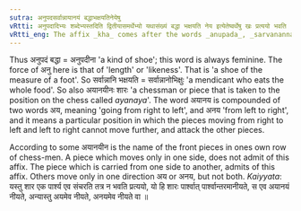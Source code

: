```yaml
---
sutra: अनुपदसर्वान्नायानयं बद्धाभक्षयतिनेयेषु
vRtti: अनुपदादिभ्यः शब्देभ्यस्तदिति द्वितीयासमर्थेभ्यो यथासंख्यं बद्धा भक्षयति नेय इत्येतेष्वर्थेषु खः प्रत्ययो भवति ॥
vRtti_eng: The affix _kha_ comes after the words _anupada_, _sarvananna_, and _ayanaya_, being in the second case in construction, in the senses of \"so bound\", \"eating that\", and \"to carry thereto\" respectively.
---
```

Thus अनुपदं बद्धा = अनुपदीना 'a kind of shoe'; this word is always feminine. The force of अनु here is that of 'length' or 'likeness'. That is 'a shoe of the measure of a foot'. So सर्वान्नानि भक्षयति = सर्वान्नानोभिक्षुः 'a mendicant who eats the whole food'. So also अयानयीनः शारः 'a chessman or piece that is taken to the position on the chess called _ayanaya_'. The word अयानय is compounded of two words अय, meaning 'going from right to left', and अनय 'from left to right', and it means a particular position in which the pieces moving from right to left and left to right cannot move further, and attack the other pieces.

According to some अयानयीन is the name of the front pieces in ones own row of chess-men. A piece which moves only in one side, does not admit of this affix. The piece which is carried from one side to another, admits of this affix. Others move only in one direction अय or अनय, but not both. _Kaiyyata_: यस्तु शार एक पार्श्य एव संचरति तत्र न भवति प्रत्ययो, यो हि शारः पार्श्वात् पार्श्वान्तरमानीयते, स एव अयानयं नीयते, अन्यास्तु अयमेव नीयते, अनयमेव नीयते वा ॥
